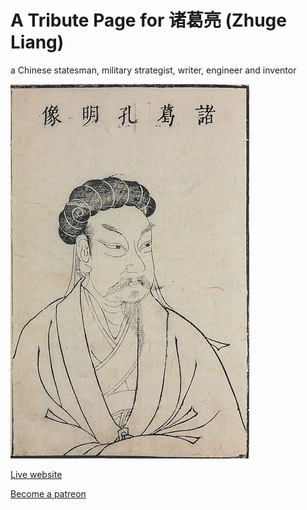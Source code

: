 # A Tribute Page for 诸葛亮 (Zhuge Liang)

a Chinese statesman, military strategist, writer, engineer and inventor


![zhuge liang](img/zhugeliang.jpg)

<a href = "http://zhugeliang.yingjiehu.com/">Live website</a><br>

<a href = "https://www.patreon.com/yingjiehu">Become a patreon</a><br>

